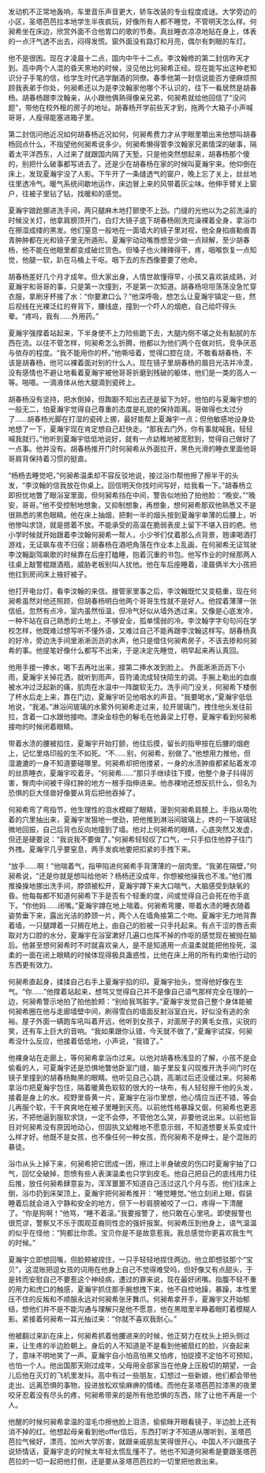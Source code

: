 

发动机不正常地轰响，车里音乐声音更大，轿车改装的专业程度成谜。大学旁边的小区，圣塔芭芭拉本地学生半夜疯玩，好像所有人都不睡觉，不管明天怎么样。何昶希坐在床边，欣赏外面不合他胃口的歌的节奏。真丝睡衣凉凉地贴在身上，体表的一点汗气透不出去，闷得发慌。窗外面没有路灯和月亮，偶尔有刺眼的车灯。

他不是很困。现在才凌晨十二点，国内中午十二点。李汶翰修的第二封信昨天才到。高中两个人混的昏天黑地的时候，没见他比何昶希正经。现在能写出这种老知识分子手笔的信，给学生时代逃学酗酒的同僚。春季他第一封信说能否方便麻烦照顾我表弟于你处，何昶希还以为是李汶翰家他哪个不认识的，往下一看居然是胡春杨。胡春杨跟李汶翰亲，从小跟他俩熟得像亲兄弟，何昶希就给他回信了“没问题”，带他在校外租的房子的地址。胡春杨开学前些天才到，拖两个大箱子小声喊哥哥，人瘦得能塞进箱子里。

第二封信问他近况如何胡春杨近况如何，何昶希费力才从字眼里嚼出来他想叫胡春杨回点什么，不指望他何昶希说多少。何昶希懒得管李汶翰家兄弟情深的破事，隔着太平洋西东，人过来了就跟国内隔了天堑。只是他突然想起来，胡春杨那个傻的，别把什么破事都写进去了。还是少在胡春杨在家的时候叫夏瀚宇来。他仰倒在床上，发现夏瀚宇没了人影。下午开了一条缝透气的窗户，晚上忘了关上，丝丝地往里透冷气。暖气系统间歇地运作，床边冒上来的风带着灰尘味。他伸手臂关上窗户，往被子里钻了钻，找暖和的感觉。

夏瀚宇踉跄挪进洗手间，两只腿麻木地打颤使不上劲。门缝的光他以为之前洗澡的时候没关灯，他拿肩膀顶开门，白灯大镜子底下胡春杨刚洗完澡裸着全身，拿浴巾在擦湿成缕的黑发。他们窒息一般地在一面墙大的镜子里对视，他全身掐痕勒痕青青肿肿都在光和镜子里无所遁形。夏瀚宇动动嘴唇想至少做一点辩解，至少胡春杨，他不能在他眼里都变成破烂货色。但嗓子也火辣辣得干，疼，咽喉恢复一点知觉，他腿一软，趴在马桶上干呕。咽下去的东西像要要了他命。

胡春杨差好几个月才成年。但大家出身，人情世故懂得早，小孩又喜欢装成熟，对夏瀚宇和哥哥的事，只是第一次撞到，不是第一次知道。胡春杨坦坦荡荡没急忙穿衣服，拿刷牙杯接了水：“你要漱口么？”他深呼吸，想怎么让夏瀚宇镇定一些，然后视线在光裸泛红的脊背下，腰线底，撞到一个吓人的烟疤，自己给吓得头晕。“疼吗，我有……外用药。”

夏瀚宇强撑着站起来，下半身使不上力险些跪下去，大腿内侧不堪之处有黏腻的东西在流。以往不管怎样，何昶希怎么折腾，他都以为他们两个在做对抗，竞争厌恶与依存的程度。“我不能用你的杯。”他嘶哑着，觉得口腔在烧，不敢看胡春杨，不该是胡春杨，他可以裸着面对别的什么人。现在镜子里胡春杨的眉目光洁并冷漠，没有感情也不避让地看着夏瀚宇被他哥哥折磨到残破的躯体，他们是一类的高人一等。啪嗒。一滴液体从他大腿滴到瓷砖上。

胡春杨没有坚持，把水倒掉，但踟蹰不知出去还是留下为好。他怕的与夏瀚宇想的一般无二，怕夏瀚宇觉得自己尊重的态度是礼貌的保持距离。哥做得也太过分了……胡春杨光脚在打湿的瓷砖上挪，最好能帮上夏瀚宇一点；但他敏感地设身处地想了一下，夏瀚宇现在肯定想自己赶快走。“那我去门外，你有事就喊我，轻轻喊我就行。”他听到夏瀚宇低低地说好，就有一点幼稚地被宽慰到，觉得自己做好了一点事。他并没有。胡春杨推开门时何昶希从外面拉开，黑色光滑的睡衣里面他哥哥肩背保持着习惯的挺直。

“杨杨去睡觉吧，”何昶希温柔却不容反驳地说，接过浴巾帮他擦了擦半干的头发，“李汶翰的信我放在你桌上。回信明天你找时间写好，给我看一下。”胡春杨立即担忧地瞥了眼浴室里面，但何昶希挡在中间，警告似地拍了拍他脸：“晚安。”“晚安，哥哥。”他不受控制地想象，又抑制想象，再想象，想何昶希那双他熟悉又不是很熟悉的黑色眼睛。他在床上抽烟，把剩一半的烟头按到夏瀚宇单薄的后腰上，听他惨叫求饶，就是摁着不放。不能承受的高温在脆弱表皮上留下不堪入目的疤。他小学时候就开始跟着李汶翰何昶希一帮人，小少爷们仗着那么点背景，翘课喝酒打游戏，无证飙车夜不归宿；胡春杨在酒吧角落在作业本上乱画，在何昶希无证驾驶李汶翰副驾飙歌的时候靠在后座打瞌睡，抱着沉重的书包。他写作业的时候那两人往桌上敲警棍跟酒瓶，威胁老板别叫人扰他。他在车后座睡着，凌晨俩半大小孩把他扛到房间床上掖好被子。

他打开电台灯，看李汶翰的来信。接管家里事之后，李汶翰既忙又变稳重，现在何昶希虽然对他还照顾，但胡春杨明白他两个哥哥生性就不是好人。他捏着薄薄一张信纸，忽然有点冷，室内虽然恒温，但冷气好似从墙外透过来。又像是心底发冷，一种不站在自己熟悉的土地上，不够安全，孤单懦弱的冷。李汶翰字字句句问在学校怎样，他既难过想写听不懂外语，又难过自己不能再跟李汶翰这样写。胡春杨真的好冷，旁边洗手间里淅淅沥沥的水声，他只是借住何昶希房子，不该去掺和何昶希的事。他提笔好像什么都写不出来，于是决定先睡觉，明早起来再认真回。

他用手接一捧水，喝下去再吐出来，接第二捧水泼到脸上。 外面淅淅沥沥下小雨，夏瀚宇关掉花洒，就听到雨声，音符涌流成轻快陌生的调。手腕上勒出的血痕被水冲过泛起新的痛，肌肉在水温中一阵酸软无力。洗手间门没关，何昶希下楼倒了杯水后走上来，靠在门边，夏瀚宇听见他咽水的声音。“我要喝水，”夏瀚宇低低地说，“我渴。”淋浴间玻璃的水雾外何昶希走过来，拉开玻璃门，拽住他头发往前拉，含着一口水跟他接吻。漂染金棕色的鬈毛在他鼻梁上打卷，夏瀚宇看到何昶希接吻的时候闭着眼睛。

带着水渍的腰被掐住，夏瀚宇开始打颤，他往后摸，留长的指甲按在后腰的烟疤上，记忆里烙印般的生不如死。“不……别，何昶希，别做了。”他想用力推他，但湿漉漉的一身不知道要碰哪里。何昶希却把他搂紧，一身的水渍肿痕都紧贴着发凉的丝质睡衣，夏瀚宇咬着牙。“何昶希……”那只手继续往下摸，他整个身子抖得厉害，臀肉中间被干得红肿的地方一根手指伸进来。他赤裸地还想反抗什么，但名为恐惧的巨大怪兽好像要从背后把他吞掉了。

何昶希弯了弯指节，他生理性的泪水模糊了眼睛，漫到何昶希肩膀上。手指从吸吮着的穴里抽出来，夏瀚宇发狠地一使劲，把他推到淋浴间玻璃上，咚的一下玻璃轻微地回振，自己后背也反向地撞到了墙。他对上何昶希的眼睛，心底突然又发虚，但还是硬要说：“我说我不要做了。”何昶希轻轻叹了口气，一只手掐住他脖子往门外拽。夏瀚宇几乎要窒息，两手发疯地要把扣紧的手拽下来。

“放手……啊！”他喘着气，指甲陷进何昶希手背薄薄的一层肉里。“我弟在隔壁，”何昶希说，“还是你就是想叫给他听？杨杨还没成年，你想被他操我也不准。”他们推推搡搡地挪出洗手间，脖颈被松开，夏瀚宇蹲下来大口喘气，大脑感受到缺氧的昏。他每每都不知道何昶希下手是否有个轻重的度，间或觉得自己会死在他手底下。“你他妈……闭嘴。”夏瀚宇蹲在地上喘着。何昶希弯腰，带着水渍的睡衣随着姿势垂下来，露出光洁的脖颈一片，两个人在墙角接第二个吻。夏瀚宇无力地背靠着墙，一只腿蹲着一只搁在地上，由自己的脸被一只手托起来。有点干涩的唇舌索取对方口腔的水分，夏瀚宇在浴室漱好几遍口也挥不掉的作呕的感觉现在被抛在脑后。他甚至想何昶希时不时就喜欢亲人，是不是知道用一点温柔就能把他拴死，温柔的一面在闭上眼睛的时候体现得极具蛊惑性，比他在床上用的所有约束他行动的东西更有效力。

何昶希直起身，揉揉自己右手上夏瀚宇掐的印。夏瀚宇抬头，觉得他好像在生气。“你……”他撑着站起来，想骂又觉得自己并不是像自己语气那样完全在理的一边，何昶希警示地拍了拍他脸颊：“别给我骂脏字。”夏瀚宇发觉自己整个身体能被何昶希圈在他与走廊墙壁中间，刷得雪白的墙面反射浴室白光，好似没有逃的余裕。屋子外面一辆跑车吼叫着开远，他听到女孩子，对面房子的黄毛女孩，尖锐的笑，还有车上巨大的音响。“我如果跟你认错，今天就不做了，”夏瀚宇试探，何昶希没什么反应，他接着低低地，小声说，“我错了。”

他裸身站在走廊上，等何昶希拿浴巾过来。以他对胡春杨浅显的了解，小孩不是会偷看的人，可夏瀚宇还是恐惧地瞥他卧室门缝，脑子里反复闪现推开洗手间门时在镜子里撞到的胡春杨黝黑的眼睛。他听见自己心跳，高潮过后还没缓过来。何昶希拿浴巾把夏瀚宇包住，隔着暖黄色软软的很大的一块布，有人轻轻擦干他的头发，接着是身上的水。视野里昏黄一片，夏瀚宇在浴巾里想，他心情应当还不错，等会儿再服个软，干干爽爽地在被子里睡到天亮。以前他性格暴躁又倔，何昶希也更恶劣，不把他逼到服软求饶，一定不会停，不管他怎么哭，非要他说出来。以前他盲目对何昶希没有原因地动心，但固执又幼稚地不愿意示弱，不知道想要关系变成什么样才好。他既不是女孩，也不像任何一种女孩，而何昶希不是绅士，是个混账的暴徒。

浴巾从头上掉下来，何昶希把它团成一团，擦过上半身破皮的伤口时夏瀚宇抽了口气，回忆全破掉，怨愤有些人表演温柔也只学到皮毛。他自己把自己的底线用力往后推，放任何昶希肆意妄为，浑浑噩噩不知道自己活过这几个月与否。他们往床上倒，浴巾扔到床架顶上，夏瀚宇把何昶希推开：“睡觉睡觉。”他立刻闭上眼，假装睡着后就会进入宁静和安全的地方，但下一秒肩膀被咬了一口，疼得一下清醒了。“你是狗啊！”他骂，“睡不着滚。”我要报警了，他只敢在心里吼。即使报警也很荒谬，警察又不乐于围观亚裔同性恋的强奸报案。何昶希压到他身上，语气温温的似乎在怪他：“狗都比你乖。宝贝你是不是故意惹我。我总感觉你更喜欢我生气的时候。”

夏瀚宇立即想回嘴，但脸颊被捏住，一只手轻轻地捏住两边。他立即想驳那个“宝贝”，这混账把逗女孩的词用在他身上自己不觉得难受吗，但好像又有点甜头，于是转而安慰自己不要惹这个神经病，遭过的罪来说，现在最好闭嘴。指腹不轻不重的用力和虎口的触感，夏瀚宇抓住那手腕想拽下来，他不自控地躁，暴躁，本性里压不住的反叛和不顺服永远对何昶希张牙舞爪。何昶希拿开手，夏瀚宇又开始郁结，想他们并不是不能沟通与理解只是他不愿意，他在黑暗里半睁着眼盯着模糊人影。紧接着何昶希一耳光抽过来：“你就不喜欢我耐心。”

他被翻过来趴在床上，何昶希抓着他腰进来的时候，他正努力在枕头上把头侧过来，让生疼的半边脸朝上。身后的人不知道是不是看到他被扇红的脸，兴奋起来了，意味不明地笑了一声。夏瀚宇自小怕高怕黑又怕疼，怕捉摸不定怕不可预知，也怕一个人。他出国那天刚过成年，父母用全部家当在他身上压殷切的期望，一会儿后他在灭灯的飞机里发抖。高中有过一些朋友，幻想过一些新娘，他们都会带他走出、远离恐惧的事物，投进放松欢愉麻痹的情绪。而他在圣塔芭芭拉漆黑的夜里咬牙忍着没有尽头的疼，何昶希带来的是所有他恐惧的东西，除了让他不再是一个人。

他醒的时候何昶希拿温的湿毛巾擦他脸上泪渍，偷偷眯开眼看镜子，半边脸上还有消不掉的红。他想起母亲看到他offer信后，东西打听才不知道从哪听到，圣塔芭芭拉气候好，漂亮，加州大学厉害，就跟亲戚朋友笑得很开心。中国人不兴跟孩子说矫情话，夏瀚宇走的时候太年轻太慌乱懂不了。他也不知道何昶希是要跟圣塔芭芭拉的一切一起把他打倒，还是要从圣塔芭芭拉的一切里把他救出来。


